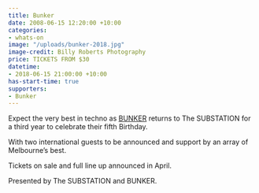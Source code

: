 ```yaml
---
title: Bunker
date: 2008-06-15 12:20:00 +10:00
categories:
- whats-on
image: "/uploads/bunker-2018.jpg"
image-credit: Billy Roberts Photography
price: TICKETS FROM $30
datetime:
- 2018-06-15 21:00:00 +10:00
has-start-time: true
supporters:
- Bunker
---
```


Expect the very best in techno as [BUNKER](http://bunker-music.com/) returns to The SUBSTATION for a third year to celebrate their fifth Birthday. 

With two international guests to be announced and support by an array of Melbourne’s best. 

Tickets on sale and full line up announced in April.

Presented by The SUBSTATION and BUNKER.

